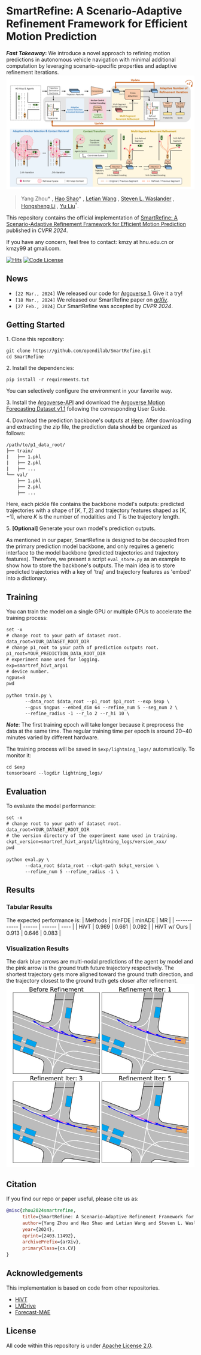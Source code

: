 # SmartRefine: A Scenario-Adaptive Refinement Framework for Efficient Motion Prediction

**_Fast Takeaway_:** We introduce a novel approach to refining motion predictions in autonomous vehicle navigation with minimal additional computation by leveraging scenario-specific properties and adaptive refinement iterations.
![pipeline](assets/pipeline.png)
> Yang Zhou\* , [Hao Shao](http://hao-shao.com/)\* , [Letian Wang](https://letianwang0.wixsite.com/myhome) , [Steven L. Waslander](https://www.trailab.utias.utoronto.ca/stevenwaslander) , [Hongsheng Li](http://www.ee.cuhk.edu.hk/~hsli/) , [Yu Liu](https://liuyu.us/)$^\dagger$.

This repository contains the official implementation of [SmartRefine: A Scenario-Adaptive Refinement Framework for Efficient Motion Prediction](https://arxiv.org/abs/2403.11492) published in _CVPR 2024_.

If you have any concern, feel free to contact: kmzy at hnu.edu.cn or kmzy99 at gmail.com.

[![Hits](https://hits.seeyoufarm.com/api/count/incr/badge.svg?url=https%3A%2F%2Fgithub.com%2Fopendilab%2FSmartRefine%2F&count_bg=%2379C83D&title_bg=%23555555&icon=&icon_color=%23E7E7E7&title=hits&edge_flat=false)](https://hits.seeyoufarm.com)
[![Code License](https://img.shields.io/badge/Code%20License-Apache_2.0-green.svg)](https://github.com/tatsu-lab/stanford_alpaca/blob/main/LICENSE)

## News
- `[22 Mar., 2024]` We released our code for [Argoverse 1](https://github.com/argoverse/argoverse-api). Give it a try!
- `[18 Mar., 2024]` We released our SmartRefine paper on [<u>_arXiv_</u>](https://arxiv.org/abs/2403.11492).
- `[27 Feb., 2024]` Our SmartRefine was accepted by _CVPR 2024_.

## Getting Started
1\. Clone this repository:
```
git clone https://github.com/opendilab/SmartRefine.git
cd SmartRefine
```
2\. Install the dependencies:
```
pip install -r requirements.txt
```
You can selectively configure the environment in your favorite way.

3\. Install the [Argoverse-API]() and download the [Argoverse Motion Forecasting Dataset v1.1](https://www.argoverse.org/av1.html) following the corresponding User Guide.

4\. Download the prediction backbone's outputs at [Here](https://openxlab.org.cn/datasets/kmzy99/SmartRefine/tree/main/prediction_data). After downloading and extracting the zip file, the prediction data should be organized as follows:
```
/path/to/p1_data_root/
├── train/
|   ├── 1.pkl
|   ├── 2.pkl
|   ├── ...
└── val/
    ├── 1.pkl
    ├── 2.pkl
    ├── ...
```
Here, each pickle file contains the backbone model's outputs: predicted trajectories with a shape of $[K, T, 2]$ and trajectory features shaped as $[K, -1]$, where $K$ is the number of modalities and $T$ is the trajectory length.

5\. **[Optional]** Generate your own model's prediction outputs.

As mentioned in our paper, SmartRefine is designed to be decoupled from the primary prediction model backbone, and only requires a generic interface to the model backbone (predicted trajectories and trajectory features). Therefore, we present a script `eval_store.py` as an example to show how to store the backbone's outputs. The main idea is to store predicted trajectories with a key of 'traj' and trajectory features as 'embed' into a dictionary.

## Training
You can train the model on a single GPU or multiple GPUs to accelerate the training process:
```
set -x
# change root to your path of dataset root.
data_root=YOUR_DATASET_ROOT_DIR
# change p1_root to your path of prediction outputs root.
p1_root=YOUR_PREDICTION_DATA_ROOT_DIR
# experiment name used for logging.
exp=smartref_hivt_argo1
# device number.
ngpus=8
pwd

python train.py \
       --data_root $data_root --p1_root $p1_root --exp $exp \
       --gpus $ngpus --embed_dim 64 --refine_num 5 --seg_num 2 \
       --refine_radius -1 --r_lo 2 --r_hi 10 \
```
**_Note_**: The first training epoch will take longer because it preprocess the data at the same time. The regular training time per epoch is around 20~40 minutes varied by different hardware.

The training process will be saved in `$exp/lightning_logs/` automatically. To monitor it:
```
cd $exp
tensorboard --logdir lightning_logs/
```

## Evaluation
To evaluate the model performance:
```
set -x
# change root to your path of dataset root.
data_root=YOUR_DATASET_ROOT_DIR
# the version directory of the experiment name used in training.
ckpt_version=smartref_hivt_argo1/lightning_logs/version_xxx/
pwd

python eval.py \
       --data_root $data_root --ckpt-path $ckpt_version \
       --refine_num 5 --refine_radius -1 \
```
## Results
### Tabular Results
The expected performance is:
| Methods      | minFDE | minADE | MR   |
| ------------ | ------ | ------ | ---- |
| HiVT         | 0.969   | 0.661   | 0.092 |
| HiVT w/ Ours | 0.913   | 0.646   | 0.083 |
### Visualization Results
The dark blue arrows are multi-nodal predictions of the agent by model and the pink arrow is the ground truth future trajectory respectively. The shortest trajectory gets more aligned toward the ground truth direction, and the trajectory closest to the ground truth gets closer after refinement.
![vis](assets/visualization.png)

## Citation
If you find our repo or paper useful, please cite us as:

```bibtex
@misc{zhou2024smartrefine,
      title={SmartRefine: A Scenario-Adaptive Refinement Framework for Efficient Motion Prediction}, 
      author={Yang Zhou and Hao Shao and Letian Wang and Steven L. Waslander and Hongsheng Li and Yu Liu},
      year={2024},
      eprint={2403.11492},
      archivePrefix={arXiv},
      primaryClass={cs.CV}
}
```

## Acknowledgements

This implementation is based on code from other repositories.
- [HiVT](https://github.com/ZikangZhou/HiVT)
- [LMDrive](https://github.com/opendilab/LMDrive)
- [Forecast-MAE](https://github.com/jchengai/forecast-mae)

## License

All code within this repository is under [Apache License 2.0](https://www.apache.org/licenses/LICENSE-2.0).